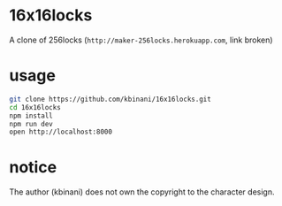 # 16x16locks

A clone of 256locks (`http://maker-256locks.herokuapp.com`, link broken)

# usage

```sh
git clone https://github.com/kbinani/16x16locks.git
cd 16x16locks
npm install
npm run dev
open http://localhost:8000
```

# notice

The author (kbinani) does not own the copyright to the character design.
